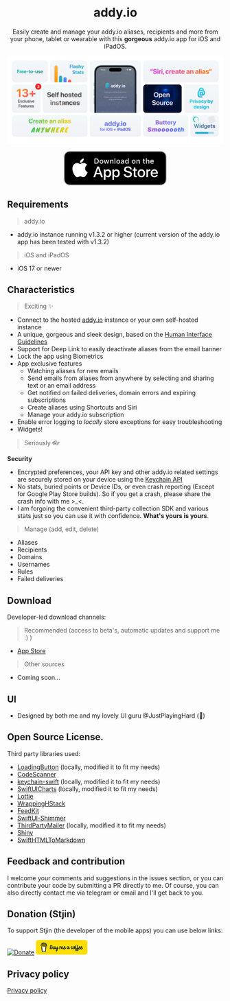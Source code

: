 
<h1 align="center">addy.io</h1>

<p align="center">
Easily create and manage your addy.io aliases, recipients and more from your phone, tablet or wearable with this <b>gorgeous</b> addy.io app for iOS and iPadOS.
<br><p align="center">
<img src="static/banner.png" alt="banner"/>
</p>

<p align="center">
<a href='https://apps.apple.com/app/addy-io/id6563138633'><img alt='Download on the App Store' src='static/app-store.svg'  height="80"/></a>
</a>
</p>

## Requirements

> addy.io

- addy.io instance running v1.3.2 or higher (current version of the addy.io app has been tested with v1.3.2)

> iOS and iPadOS

- iOS 17 or newer

## Characteristics

> Exciting ✨

- Connect to the hosted [addy.io](https://addy.io/) instance or your own self-hosted instance
- A unique, gorgeous and sleek design, based on the [Human Interface Guidelines](https://developer.apple.com/design/human-interface-guidelines)
- Support for Deep Link to easily deactivate aliases from the email banner
- Lock the app using Biometrics
- App exclusive features
  - Watching aliases for new emails
  - Send emails from aliases from anywhere by selecting and sharing text or an email address
  - Get notified on failed deliveries, domain errors and expiring subscriptions
  - Create aliases using Shortcuts and Siri
  - Manage your addy.io subscription
- Enable error logging to *locally* store exceptions for easy troubleshooting
- Widgets!

> Seriously 👓

**Security**

- Encrypted preferences, your API key and other addy.io related settings are securely stored on your device using
  the [Keychain API](https://developer.apple.com/documentation/security/keychain_services/)
- No stats, buried points or Device IDs, or even crash reporting (Except for Google Play Store builds). So if you get a crash, please share the crash
  info with me >_<.
- I am forgoing the convenient third-party collection SDK and various stats just so you can use it with confidence.  **What's yours is yours**.

 > Manage (add, edit, delete)

- Aliases
- Recipients
- Domains
- Usernames
- Rules
- Failed deliveries

## Download

Developer-led download channels:

> Recommended (access to beta's, automatic updates and support me :) )

- [App Store](https://apps.apple.com/app/addy-io/id6563138633)

> Other sources

- Coming soon...

## UI

- Designed by both me and my lovely UI guru @JustPlayingHard (💙)

## Open Source License.

Third party libraries used:

- [LoadingButton](https://github.com/changemin/LoadingButton) (locally, modified it to fit my needs)
- [CodeScanner](https://github.com/twostraws/CodeScanner)
- [keychain-swift](https://github.com/evgenyneu/keychain-swift) (locally, modified it to fit my needs)
- [SwiftUICharts](https://github.com/AppPear/ChartView) (locally, modified it to fit my needs)
- [Lottie](https://github.com/airbnb/lottie-ios)
- [WrappingHStack](https://github.com/ksemianov/WrappingHStack)
- [FeedKit](https://github.com/nmdias/FeedKit.git)
- [SwiftUI-Shimmer](https://github.com/markiv/SwiftUI-Shimmer)
- [ThirdPartyMailer](https://github.com/vtourraine/ThirdPartyMailer) (locally, modified it to fit my needs)
- [Shiny](https://github.com/maustinstar/shiny)
- [SwiftHTMLToMarkdown](https://github.com/ActuallyTaylor/SwiftHTMLToMarkdown)

## Feedback and contribution

I welcome your comments and suggestions in the issues section, or you can contribute your code by submitting a PR directly to me. Of course, you can
also directly contact me via telegram or email and I'll get back to you.

## Donation (Stjin)

To support Stjin (the developer of the mobile apps) you can use below links:

[![Donate](https://img.shields.io/badge/Donate-PayPal-green.svg)](https://paypal.me/Stjinchan)
[![BuyMeACoffee](static/bmc-button.png)](https://buymeacoffee.com/stjin)

## Privacy policy
[Privacy policy](https://github.com/anonaddy/addy-ios/blob/master/PrivacyPolicy.md)
